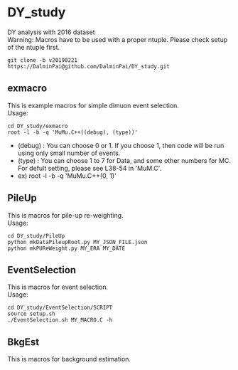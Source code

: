 # DY_study
DY analysis with 2016 dataset<br>
Warning: Macros have to be used with a proper ntuple. Please check setup of the ntuple first.<br>

	git clone -b v20190221 https://DalminPai@github.com/DalminPai/DY_study.git

## exmacro
This is example macros for simple dimuon event selection.<br>
Usage:

	cd DY_study/exmacro
	root -l -b -q 'MuMu.C++((debug), (type))'
* (debug) : You can choose 0 or 1. If you choose 1, then code will be run using only small number of events.
* (type)  : You can choose 1 to 7 for Data, and some other numbers for MC. For defult setting, please see L38-54 in 'MuM.C'.
* ex) root -l -b -q 'MuMu.C++(0, 1)'

## PileUp
This is macros for pile-up re-weighting.<br>
Usage:

	cd DY_study/PileUp
	python mkDataPileupRoot.py MY_JSON_FILE.json
	python mkPUReWeight.py MY_ERA MY_DATE

## EventSelection
This is macros for event selection.<br>
Usage:

	cd DY_study/EventSelection/SCRIPT
	source setup.sh
	./EventSelection.sh MY_MACRO.C -h

## BkgEst
This is macros for background estimation.<br>


